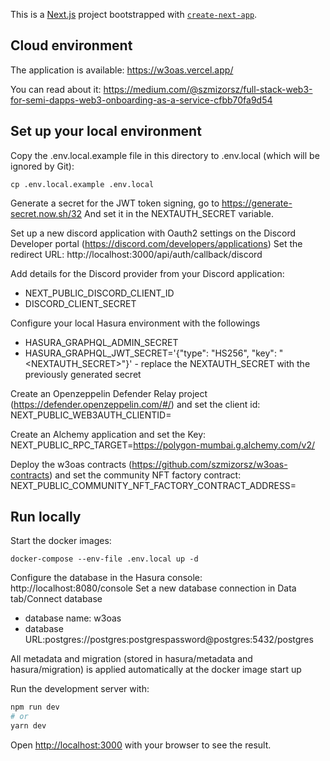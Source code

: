 This is a [Next.js](https://nextjs.org/) project bootstrapped with [`create-next-app`](https://github.com/vercel/next.js/tree/canary/packages/create-next-app).

## Cloud environment

The application is available:
https://w3oas.vercel.app/

You can read about it:
https://medium.com/@szmizorsz/full-stack-web3-for-semi-dapps-web3-onboarding-as-a-service-cfbb70fa9d54

## Set up your local environment

Copy the .env.local.example file in this directory to .env.local (which will be ignored by Git):

```
cp .env.local.example .env.local
```

Generate a secret for the JWT token signing, go to https://generate-secret.now.sh/32
And set it in the NEXTAUTH_SECRET variable.

Set up a new discord application with Oauth2 settings on the Discord Developer portal (https://discord.com/developers/applications)
Set the redirect URL:
http://localhost:3000/api/auth/callback/discord

Add details for the Discord provider from your Discord application:

- NEXT_PUBLIC_DISCORD_CLIENT_ID
- DISCORD_CLIENT_SECRET

Configure your local Hasura environment with the followings

- HASURA_GRAPHQL_ADMIN_SECRET
- HASURA_GRAPHQL_JWT_SECRET='{"type": "HS256", "key": "<NEXTAUTH_SECRET>"}' - replace the NEXTAUTH_SECRET with the previously generated secret

Create an Openzeppelin Defender Relay project (https://defender.openzeppelin.com/#/) and set the client id:
NEXT_PUBLIC_WEB3AUTH_CLIENTID=

Create an Alchemy application and set the Key:
NEXT_PUBLIC_RPC_TARGET=https://polygon-mumbai.g.alchemy.com/v2/<KEY>

Deploy the w3oas contracts (https://github.com/szmizorsz/w3oas-contracts) and set the community NFT factory contract:
NEXT_PUBLIC_COMMUNITY_NFT_FACTORY_CONTRACT_ADDRESS=

## Run locally

Start the docker images:

```
docker-compose --env-file .env.local up -d
```

Configure the database in the Hasura console:
http://localhost:8080/console
Set a new database connection in Data tab/Connect database

- database name: w3oas
- database URL:postgres://postgres:postgrespassword@postgres:5432/postgres

All metadata and migration (stored in hasura/metadata and hasura/migration) is applied automatically at the docker image start up

Run the development server with:

```bash
npm run dev
# or
yarn dev
```

Open [http://localhost:3000](http://localhost:3000) with your browser to see the result.
